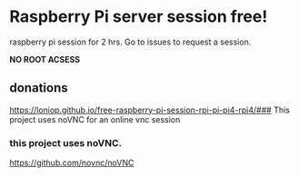 # Raspberry Pi server session free!

raspberry pi session for 2 hrs. Go to issues to request a session.

**NO ROOT ACSESS**

## donations

https://loniop.github.io/free-raspberry-pi-session-rpi-pi-pi4-rpi4/### This project uses noVNC for an online vnc session


### this project uses noVNC.

https://github.com/novnc/noVNC
